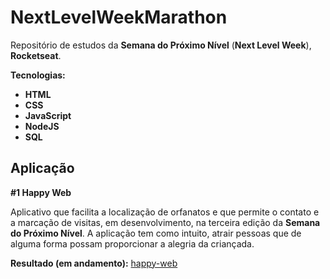 # NextLevelWeekMarathon

Repositório de estudos da **Semana do Próximo Nível** (**Next Level Week**), **Rocketseat**.

**Tecnologias:**

* **HTML**
* **CSS**
* **JavaScript**
* **NodeJS**
* **SQL**

## Aplicação

**#1 Happy Web**

Aplicativo que facilita a localização de orfanatos e que permite o contato e a marcação de visitas, em desenvolvimento, na terceira edição da **Semana do Próximo Nível**. A aplicação tem como intuito, atrair pessoas que de alguma forma possam proporcionar a alegria da criançada.

**Resultado (em andamento):** [happy-web](https://github.com/JesseLopesTI/NextLevelWeekMarathon/tree/master/happy-web)
